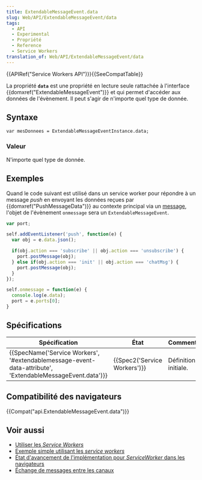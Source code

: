 ```yaml
---
title: ExtendableMessageEvent.data
slug: Web/API/ExtendableMessageEvent/data
tags:
  - API
  - Experimental
  - Propriété
  - Reference
  - Service Workers
translation_of: Web/API/ExtendableMessageEvent/data
---
```

{{APIRef("Service Workers API")}}{{SeeCompatTable}}

La propriété **`data`** est une propriété en lecture seule rattachée à l'interface {{domxref("ExtendableMessageEvent")}} et qui permet d'accéder aux données de l'évènement. Il peut s'agir de n'importe quel type de donnée.

## Syntaxe

    var mesDonnees = ExtendableMessageEventInstance.data;

### Valeur

N'importe quel type de donnée.

## Exemples

Quand le code suivant est utilisé dans un service worker pour répondre à un message _push_ en envoyant les données reçues par {{domxref("PushMessageData")}} au contexte principal via un [message](/fr/docs/Web/API/Channel_Messaging_API), l'objet de l'évènement `onmessage` sera un `ExtendableMessageEvent`.

```js
var port;

self.addEventListener('push', function(e) {
  var obj = e.data.json();

  if(obj.action === 'subscribe' || obj.action === 'unsubscribe') {
    port.postMessage(obj);
  } else if(obj.action === 'init' || obj.action === 'chatMsg') {
    port.postMessage(obj);
  }
});

self.onmessage = function(e) {
  console.log(e.data);
  port = e.ports[0];
}
```

## Spécifications

| Spécification                                                                                                                                | État                                 | Commentaire          |
| -------------------------------------------------------------------------------------------------------------------------------------------- | ------------------------------------ | -------------------- |
| {{SpecName('Service Workers', '#extendablemessage-event-data-attribute', 'ExtendableMessageEvent.data')}} | {{Spec2('Service Workers')}} | Définition initiale. |

## Compatibilité des navigateurs

{{Compat("api.ExtendableMessageEvent.data")}}

## Voir aussi

- [Utiliser les _Service Workers_](/fr/docs/Web/API/Service_Worker_API/Using_Service_Workers)
- [Exemple simple utilisant les _service workers_](https://github.com/mdn/sw-test)
- [État d'avancement de l'implémentation pour _ServiceWorker_ dans les navigateurs](https://jakearchibald.github.io/isserviceworkerready/)
- [Échange de messages entre les canaux](/fr/docs/Web/API/Channel_Messaging_API)
